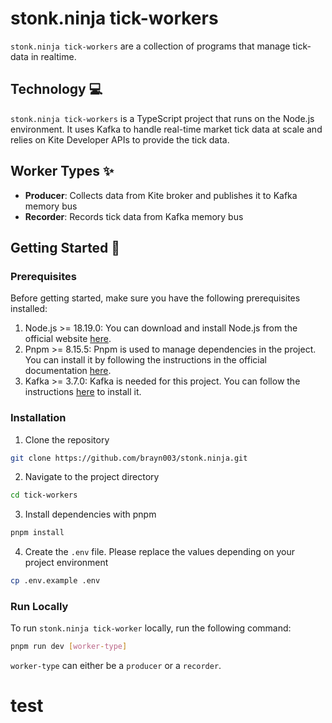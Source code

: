 # stonk.ninja tick-workers
`stonk.ninja tick-workers` are a collection of programs that manage tick-data in realtime.

## Technology 💻
`stonk.ninja tick-workers` is a TypeScript project that runs on the Node.js environment. It uses Kafka to handle real-time market tick data at scale and relies on Kite Developer APIs to provide the tick data.


## Worker Types ✨
- **Producer**: Collects data from Kite broker and publishes it to Kafka memory bus
- **Recorder**: Records tick data from Kafka memory bus


## Getting Started 🚀

### Prerequisites
Before getting started, make sure you have the following prerequisites installed:

1. Node.js >= 18.19.0: You can download and install Node.js from the official website [here](https://nodejs.org/en/download).
2. Pnpm >= 8.15.5: Pnpm is used to manage dependencies in the project. You can install it by following the instructions in the official documentation [here](https://pnpm.io/installation).
3. Kafka >= 3.7.0: Kafka is needed for this project. You can follow the instructions [here](https://kafka.apache.org/quickstart) to install it.

### Installation
1. Clone the repository
```bash
git clone https://github.com/brayn003/stonk.ninja.git
```
2. Navigate to the project directory
```bash
cd tick-workers
```
3. Install dependencies with pnpm
```bash
pnpm install
```
4. Create the `.env` file. Please replace the values depending on your project environment
```bash
cp .env.example .env
```

### Run Locally
To run `stonk.ninja tick-worker` locally, run the following command:
```bash
pnpm run dev [worker-type]
```
`worker-type` can either be a `producer` or a `recorder`.

# test
